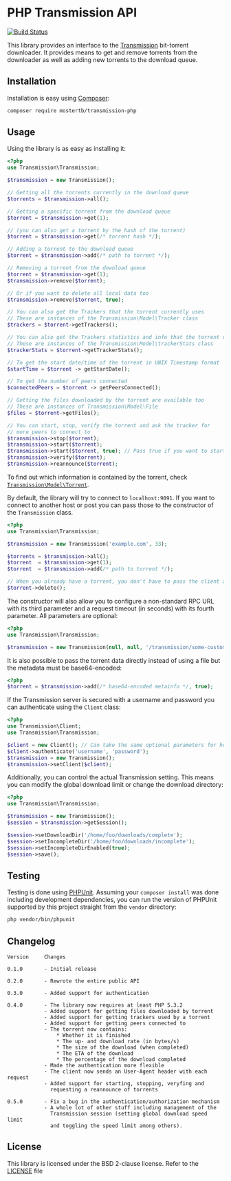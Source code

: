 # PHP Transmission API

[![Build Status](https://travis-ci.com/mostertb/transmission-php.svg?branch=master)](https://travis-ci.com/mostertb/transmission-php)

This library provides an interface to the [Transmission](http://transmissionbt.com)
bit-torrent downloader. It provides means to get and remove torrents from
the downloader as well as adding new torrents to the download queue.

## Installation

Installation is easy using [Composer](https://getcomposer.org):

```bash
composer require mostertb/transmission-php
```

## Usage

Using the library is as easy as installing it:

```php
<?php
use Transmission\Transmission;

$transmission = new Transmission();

// Getting all the torrents currently in the download queue
$torrents = $transmission->all();

// Getting a specific torrent from the download queue
$torrent = $transmission->get(1);

// (you can also get a torrent by the hash of the torrent)
$torrent = $transmission->get(/* torrent hash */);

// Adding a torrent to the download queue
$torrent = $transmission->add(/* path to torrent */);

// Removing a torrent from the download queue
$torrent = $transmission->get(1);
$transmission->remove($torrent);

// Or if you want to delete all local data too
$transmission->remove($torrent, true);

// You can also get the Trackers that the torrent currently uses
// These are instances of the Transmission\Model\Tracker class
$trackers = $torrent->getTrackers();

// You can also get the Trackers statistics and info that the torrent currently has
// These are instances of the Transmission\Model\trackerStats class
$trackerStats = $torrent->getTrackerStats();

// To get the start date/time of the torrent in UNIX Timestamp format
$startTime = $torrent -> getStartDate();

// To get the number of peers connected
$connectedPeers = $torrent -> getPeersConnected();

// Getting the files downloaded by the torrent are available too
// These are instances of Transmission\Model\File
$files = $torrent->getFiles();

// You can start, stop, verify the torrent and ask the tracker for
// more peers to connect to
$transmission->stop($torrent);
$transmission->start($torrent);
$transmission->start($torrent, true); // Pass true if you want to start the torrent immediatly
$transmission->verify($torrent);
$transmission->reannounce($torrent);
```

To find out which information is contained by the torrent, check
[`Transmission\Model\Torrent`](https://github.com/kleiram/transmission-php/tree/master/lib/Transmission/Model/Torrent.php).

By default, the library will try to connect to `localhost:9091`. If you want to
connect to another host or post you can pass those to the constructor of the
`Transmission` class. 

```php
<?php
use Transmission\Transmission;

$transmission = new Transmission('example.com', 33);

$torrents = $transmission->all();
$torrent  = $transmission->get(1);
$torrent  = $transmission->add(/* path to torrent */);

// When you already have a torrent, you don't have to pass the client again
$torrent->delete();
```
The constructor will also allow you to configure a non-standard RPC URL with its third parameter and
a request timeout (in seconds) with its fourth  parameter. All parameters are optional:
```php
<?php
use Transmission\Transmission;

$transmission = new Transmission(null, null, '/transmission/some-custom-url/rpc', 10);
```

It is also possible to pass the torrent data directly instead of using a file
but the metadata must be base64-encoded:

```php
<?php
$torrent = $transmission->add(/* base64-encoded metainfo */, true);
```

If the Transmission server is secured with a username and password you can
authenticate using the `Client` class:

```php
<?php
use Transmission\Client;
use Transmission\Transmission;

$client = new Client(); // Can take the same optional parameters for host, port, url and timeout as the Transmission class
$client->authenticate('username', 'password');
$transmission = new Transmission();
$transmission->setClient($client);
```

Additionally, you can control the actual Transmission setting. This means
you can modify the global download limit or change the download directory:

```php
<?php
use Transmission\Transmission;

$transmission = new Transmission();
$session = $transmission->getSession();

$session->setDownloadDir('/home/foo/downloads/complete');
$session->setIncompleteDir('/home/foo/downloads/incomplete');
$session->setIncompleteDirEnabled(true);
$session->save();
```

## Testing

Testing is done using [PHPUnit](https://github.com/sebastianbergmann/phpunit). Assuming your `composer install` was done
including development dependencies, you can run the version of PHPUnit supported by this project straight from the `vendor`
directory:

```bash
php vendor/bin/phpunit
```

## Changelog

    Version     Changes

    0.1.0       - Initial release

    0.2.0       - Rewrote the entire public API

    0.3.0       - Added support for authentication

    0.4.0       - The library now requires at least PHP 5.3.2
                - Added support for getting files downloaded by torrent
                - Added support for getting trackers used by a torrent
                - Added support for getting peers connected to
                - The torrent now contains:
                    * Whether it is finished
                    * The up- and download rate (in bytes/s)
                    * The size of the download (when completed)
                    * The ETA of the download
                    * The percentage of the download completed
                - Made the authentication more flexible
                - The client now sends an User-Agent header with each request
                - Added support for starting, stopping, veryfing and
                  requesting a reannounce of torrents

    0.5.0       - Fix a bug in the authentication/authorization mechanism
                - A whole lot of other stuff including management of the
                  Transmission session (setting global download speed limit
                  and toggling the speed limit among others).

## License

This library is licensed under the BSD 2-clause license. Refer to the [LICENSE](LICENSE) file
